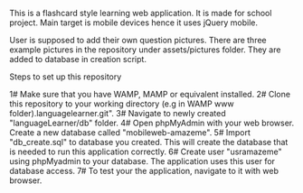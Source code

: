 This is a flashcard style learning web application. It is made for school project. Main target is mobile devices hence it uses jQuery mobile.

User is supposed to add their own question pictures. There are three example pictures in the repository under assets/pictures folder. They are added to database in creation script.

Steps to set up this repository

1# Make sure that you have WAMP, MAMP or equivalent installed.
2# Clone this repository to your working directory (e.g in WAMP www folder).languagelearner.git".
3# Navigate to newly created "languageLearner/db" folder.
4# Open phpMyAdmin with your web browser. Create a new database called "mobileweb-amazeme".
5# Import "db_create.sql" to database you created. This will create the database that is needed to run this application correctly.
6# Create user "usramazeme" using phpMyadmin to your database. The application uses this user for database access.
7# To test your the application, navigate to it with web browser.